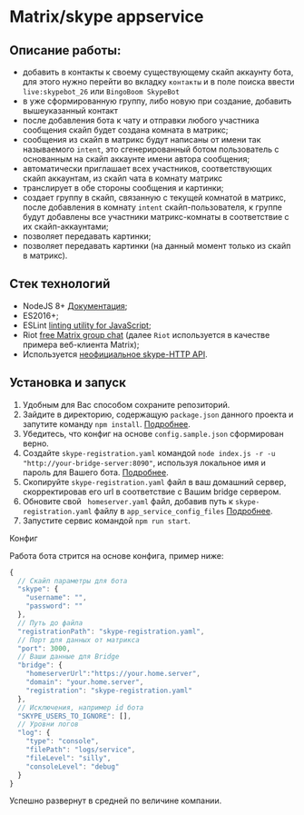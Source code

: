 # Matrix/skype appservice

## Описание работы:
* добавить в контакты к своему существующему скайп аккаунту бота, для этого нужно перейти во вкладку `контакты` и в поле поиска ввести `live:skypebot_26` или `BingoBoom SkypeBot`
* в уже сформированную группу, либо новую при создание, добавить вышеуказанный контакт
* после добавления бота к чату и отправки любого участника сообщения скайп будет создана комната в матрикс;
* сообщения из скайп в матрикс будут написаны от имени так называемого `intent`, это сгенерированный ботом пользователь с основанным на скайп аккаунте имени автора сообщения;
* автоматически приглашает всех участников, соответствующих скайп аккаунтам, из скайп чата в комнату матрикс
* транслирует в обе стороны сообщения и картинки;
* создает группу в скайп, связанную с текущей комнатой в матрикс, после добавления в комнату `intent` скайп-пользователя, к группе будут добавлены все участники матрикс-комнаты в соответствие с их скайп-аккаунтами;
* позволяет передавать картинки;
* позволяет передавать картинки (на данный момент только из скайп в матрикс).

## Стек технологий
- NodeJS 8+ [Документация](https://nodejs.org/dist/latest-v5.x/docs/api/);
- ES2016+;
- ESLint [linting utility for JavaScript](http://eslint.org/);
- Riot [free Matrix group chat](https://about.riot.im/) (далее `Riot` используется в качестве примера веб-клиента Matrix);
- Используется [неофициальное skype-HTTP API](https://github.com/ocilo/skype-http).

## Установка и запуск
1. Удобным для Вас способом сохраните репозиторий.
2. Зайдите в директорию, содержащую `package.json` данного проекта и запутите команду `npm install`. [Подробнее](https://docs.npmjs.com/cli/install).
3. Убедитесь, что конфиг на основе `config.sample.json` сформирован верно.
4. Создайте `skype-registration.yaml` командой `node index.js -r -u "http://your-bridge-server:8090"`, используя локальное имя и пароль для Вашего бота. [Подробнее](https://github.com/matrix-org/matrix-appservice-bridge/blob/master/HOWTO.md#registering-as-an-application-service).
5. Скопируйте `skype-registration.yaml` файл в ваш домашний сервер, скорректировав его url в соответствие с Вашим bridge сервером.
6. Обновите свой ` homeserver.yaml` файл, добавив путь к `skype-registration.yaml` файлу в `app_service_config_files` [Подробнее](https://github.com/matrix-org/matrix-appservice-bridge/blob/master/HOWTO.md#configuration).
7. Запустите сервис командой `npm run start`.

Конфиг

Работа бота стрится на основе конфига, пример ниже:

```js
{
  // Скайп параметры для бота
  "skype": {
    "username": "",
    "password": ""
  },
  // Путь до файла
  "registrationPath": "skype-registration.yaml",
  // Порт для данных от матрикса
  "port": 3000,
  // Ваши данные для Bridge
  "bridge": {
    "homeserverUrl":"https://your.home.server",
    "domain": "your.home.server",
    "registration": "skype-registration.yaml"
  },
  // Исключения, например id бота
  "SKYPE_USERS_TO_IGNORE": [],
  // Уровни логов
  "log": {
    "type": "console",
    "filePath": "logs/service",
    "fileLevel": "silly",
    "consoleLevel": "debug"
  }
}
```


Успешно развернут в средней по величине компании.